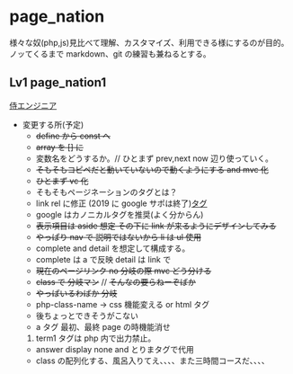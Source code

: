 # page_nation

様々な奴(php,js)見比べて理解、カスタマイズ、利用できる様にするのが目的。ノッてくるまで markdown、git の練習も兼ねるとする。

## Lv1 page_nation1

[侍エンジニア](https://www.sejuku.net/blog/70234)

- 変更する所(予定)
  - ~~define から const へ~~
  - ~~array を [] に~~
  - 変数名をどうするか。// ひとまず prev,next now 辺り使っていく。
  - ~~そもそもコピペだと動いていないので動くようにする and mvc 化~~
  - ~~ひとまず vc 化~~
  - そもそもページネーションのタグとは？
  - link rel に修正 (2019 に google サポは終了)[タグ](http://ooitanojohn.wp.xdomain.jp/2021/06/20/%e3%83%9a%e3%83%bc%e3%82%b8%e3%83%8d%e3%83%bc%e3%82%b7%e3%83%a7%e3%83%b3/)
  - google はカノニカルタグを推奨(よく分からん)
  - ~~表示項目は aside 想定 その下に link が来るようにデザインしてみる~~
  - ~~やっぱり nav で 説明ではないから li は ul 使用~~
  - complete and detail を想定して構成する。
  - complete は a で反映 detail は link で
  - ~~現在のページリンク no 分岐の際 mvc どう分ける~~
  - ~~class で 分岐マン~~ // ~~そんなの要らねーぞばか~~
  - ~~やっぱいるわばか 分岐~~
  - php-class-name → css 機能変える or html タグ
  - 後ちょっとできそうがこない
  - a タグ 最初、最終 page の時機能消せ
  1. term1 タグは php 内で出力禁止。
  - answer display none and とりま<a>タグで代用
  - class の配列化する、風呂入りてえ、、、、また三時間コースだ、、、、
